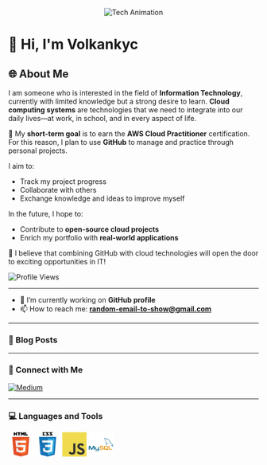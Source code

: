 <p align="center">
  <img src="https://media2.giphy.com/media/v1.Y2lkPTc5MGI3NjExajN2bXh0YWJmMnp4eGhvbGRwMnR0dzFic2p1bzltZ253bW8xaGVvbSZlcD12MV9pbnRlcm5hbF9naWZfYnlfaWQmY3Q9cw/HN6GLlUsMvue652b2w/giphy.gif" alt="Tech Animation" width="70%" height="250px"/>
</p>


# 👋 Hi, I'm Volkankyc

## 🌐 About Me

I am someone who is interested in the field of **Information Technology**, currently with limited knowledge but a strong desire to learn. **Cloud computing systems** are technologies that we need to integrate into our daily lives—at work, in school, and in every aspect of life.

🎯 My **short-term goal** is to earn the **AWS Cloud Practitioner** certification. For this reason, I plan to use **GitHub** to manage and practice through personal projects.

I aim to:
- Track my project progress
- Collaborate with others
- Exchange knowledge and ideas to improve myself

In the future, I hope to:
- Contribute to **open-source cloud projects**
- Enrich my portfolio with **real-world applications**

🚀 I believe that combining GitHub with cloud technologies will open the door to exciting opportunities in IT!


![Profile Views](https://komarev.com/ghpvc/?username=volkankyc&label=Profile%20views&color=0e75b6&style=flat)

---

- 🔭 I’m currently working on **GitHub profile**
- 📫 How to reach me: **random-email-to-show@gmail.com**

---

### 📝 Blog Posts

<!-- BLOG-POST-LIST:START -->
<!-- BLOG-POST-LIST:END -->

---

### 🔗 Connect with Me

[![Medium](https://img.shields.io/badge/Medium-%2312100E.svg?style=for-the-badge&logo=medium&logoColor=white)](https://medium.com/@troyallc)

---

### 💻 Languages and Tools

<p align="left">
  <img src="https://raw.githubusercontent.com/devicons/devicon/master/icons/html5/html5-original-wordmark.svg" alt="HTML5" width="50" height="50"/>
  <img src="https://raw.githubusercontent.com/devicons/devicon/master/icons/css3/css3-original-wordmark.svg" alt="CSS3" width="50" height="50"/>
  <img src="https://raw.githubusercontent.com/devicons/devicon/master/icons/javascript/javascript-original.svg" alt="JavaScript" width="50" height="50"/>
  <img src="https://raw.githubusercontent.com/devicons/devicon/master/icons/mysql/mysql-original-wordmark.svg" alt="MySQL" width="50" height="50"/>
</p>


